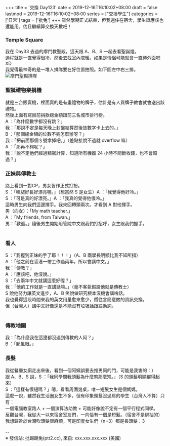 +++
title = '交換 Day123'
date = 2019-12-16T16:10:02+08:00
draft = false
lastmod = 2019-12-16T16:10:02+08:00
series = ["交換學生"]
categories = ['日常']
tags = ['批兔']
+++
雖然學期正式結束，但我還住在宿舍，學生證應該也還能用。估且繼續算交換天數吧！<br>
### Temple Square 
我在 Day33 去過的摩門教聖殿，這天跟 A、B、S 一起去看聖誕燈。<br>
過程就是一直覺得很冷，然後去找室內取暖。如果是情侶可能就會一直待外面吧XD<br>
我覺得最神奇的是一堆人排隊要在好位置拍照。如下圖左中右三排。
![摩門聖殿排隊](/photos/salt-lake-city-cristmas-church.jpg)
### 聖誕禮物樂捐機 
就是三台販賣機，裡面賣的是有畫禮物的牌子，估計是有人買牌子教會就會送出該禮物。<br>
然後上面有寫目前捐款總金額跟前三名城市排行榜。<br>
A ：「為什麼數字都沒有跳？」<br>
我：「那說不定是每天晚上封盤結算然後放數字卡上去的。」<br>
B ：「那個總金額的位數不夠怎麼辦呀？」<br>
我：「把前面那個＄號拿掉吧。」（差點接說不過就 overflow 嘛）<br>
A ：「那再不夠呢？」<br>
我：「說不定他們經過精密計算，知道所有機器 24 小時不間斷收錢，也不會超過？」<br>

### 正妹與傳教士 
路上看到一對CP，男女皆作正式打扮。<br>
S ：「哇腿好長好漂亮喔。」（想當然 S 是女生）A ：「我覺得他好冷。」<br>
S ：「可是真的好漂亮。」A ：「我真的覺得他很冷。」<br>
這時男生向我們這邊揮手。我來回轉頭兩次。才看到 A 對他揮手。<br>
男（向女）：「My math teacher.」<br>
A ：「My friends, from Taiwan.」<br>
男：「歡迎。」隨後男生開始用管院中文跟我們打招呼，女生跟我們握手。<br>
<br>
### 看人 
S ：「我握到正妹的手了耶！！！」（A、B 兩學長明顯比我不知所措）<br>
A ：「他之前在香港一帶工作過兩年，所以會講中文。」<br>
我：「傳教？」<br>
A ：「應該吧，他沒說。」<br>
S ：「去兩年中文就講這麼好喔？」<br>
我：「他的工作就是一直講話嘛。」（毫不客氣假設他就是傳教士）<br>
S 說他努力讓英文進步，A、B 笑說做研究根本沒機會講啥話。<br>
我也覺得這段時間來我的英文用量愈來愈少，嚮往言簡意賅的資訊交換。<br>
但（台灣人）講中文好像還是不能沒有垃圾話跟語助詞。<br>
<br>
### 傳教地圖 
我：「為什麼我在這邊都沒遇到傳教的人阿？」<br>
B ：「颱風眼。」<br>

### 長髮 
我從餐廳女廁走出來後，看到一個阿姨誤要去推男廁的門，可能是我害的：）<br>
跟 A、B、S 說，S ：「我同學問我頭髮為什麼剪那麼短。」（S 的頭髮明顯綁得起來）<br>
S ：「這樣有很短嗎？」嗯，看看周圍幾桌，唯一短髮女生是個媽媽。<br>
這麼一說，雖然我生活圈女生不多，但有印象頭髮沒過肩的學生（台灣人不算）只有：<br>
一個電腦教室路人 + 一個演算法助教 + 可能好像說不定有一個平行程式同學。<br>
反觀台灣，我從大一以來宿舍室友們，一向恰有一個是短髮。（宿舍不是綁抽的）<br>
我想歸咎於台灣吹頭髮很麻煩，可是印度女生們（n=3）都是長頭髮：3<br>
<br>
--<br>
※ 發信站: 批踢踢兔(ptt2.cc), 來自: xxx.xxx.xxx.xxx (美國)<br>

